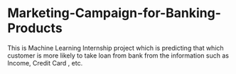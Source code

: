 # Marketing-Campaign-for-Banking-Products
This is Machine Learning Internship project which is predicting that which customer is more likely to take loan from bank from the information such as Income, Credit Card , etc. 
